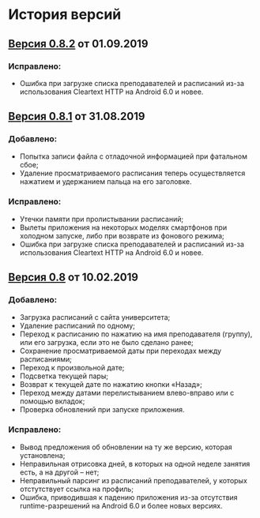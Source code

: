 # История версий

## [Версия 0.8.2](https://github.com/shults-s/SmtuSchedule/releases/tag/0.8.2) от 01.09.2019
### Исправлено:
- Ошибка при загрузке списка преподавателей и расписаний из-за использования Cleartext HTTP на Android 6.0 и новее.

## [Версия 0.8.1](https://github.com/shults-s/SmtuSchedule/releases/tag/0.8.2) от 31.08.2019
### Добавлено:
- Попытка записи файла с отладочной информацией при фатальном сбое;
- Удаление просматриваемого расписания теперь осуществляется нажатием и удержанием пальца на его заголовке.

### Исправлено:
- Утечки памяти при пролистывании расписаний;
- Вылеты приложения на некоторых моделях смартфонов при холодном запуске, либо при возврате из фонового режима;
- Ошибка при загрузке списка преподавателей и расписаний из-за использования Cleartext HTTP на Android 6.0 и новее.

## [Версия 0.8](https://github.com/shults-s/SmtuSchedule/releases/tag/0.8) от 10.02.2019
### Добавлено:
- Загрузка расписаний с сайта университета;
- Удаление расписаний по одному;
- Переход к расписанию по нажатию на имя преподавателя (группу), или его загрузка, если это не было сделано ранее;
- Сохранение просматриваемой даты при переходах между расписаниями;
- Переход к произвольной дате;
- Подсветка текущей пары;
- Возврат к текущей дате по нажатию кнопки «Назад»;
- Переход между датами перелистыванием влево-вправо или с помощью вкладок;
- Проверка обновлений при запуске приложения.

### Исправлено:
- Вывод предложения об обновлении на ту же версию, которая установлена;
- Неправильная отрисовка дней, в которых на одной неделе занятия есть, а на другой – нет;
- Неправильный парсинг из расписаний преподавателей, у которых отстутствует ссылка на профиль;
- Ошибка, приводившая к падению приложения из-за отсутствия runtime-разрешений на Android 6.0 и более новых версиях.